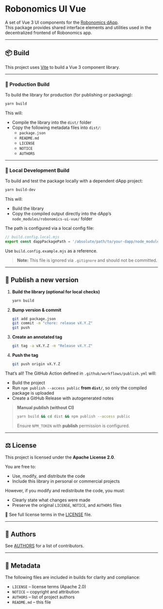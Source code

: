 # Robonomics UI Vue

A set of Vue 3 UI components for the [Robonomics dApp](https://github.com/airalab/robonomics.app).  
This package provides shared interface elements and utilities used in the decentralized frontend of Robonomics app.

---

## 📦 Build

This project uses [Vite](https://vitejs.dev/) to build a Vue 3 component library.

---

### 🔧 Production Build

To build the library for production (for publishing or packaging):

```bash
yarn build
```

This will:

- Compile the library into the `dist/` folder
- Copy the following metadata files into `dist/`:
  - `package.json`
  - `README.md`
  - `LICENSE`
  - `NOTICE`
  - `AUTHORS`

---

### 🧪 Local Development Build

To build and test the package locally with a dependent dApp project:

```bash
yarn build-dev
```

This will:

- Build the library
- Copy the compiled output directly into the dApp’s `node_modules/robonomics-ui-vue/` folder

The path is configured via a local config file:

```js
// build.config.local.mjs
export const dappPackagePath = '/absolute/path/to/your-dapp/node_modules/robonomics-ui-vue/';
```

Use `build.config.example.mjs` as a reference.

> **Note:** This file is ignored via `.gitignore` and should not be committed.

---

## 🚀 Publish a new version

1. **Build the library (optional for local checks)**

   ~~~bash
   yarn build
   ~~~

2. **Bump version & commit**

   ~~~bash
   git add package.json
   git commit -m "chore: release vX.Y.Z"
   git push
   ~~~

3. **Create an annotated tag**

   ~~~bash
   git tag -a vX.Y.Z -m "Release vX.Y.Z"
   ~~~

4. **Push the tag**

   ~~~bash
   git push origin vX.Y.Z
   ~~~

That’s all! The GitHub Action defined in `.github/workflows/publish.yml` will:

- Build the project  
- Run `npm publish --access public` **from `dist/`**, so only the compiled package is uploaded  
- Create a GitHub Release with autogenerated notes  

> **Manual publish (without CI)**  
> ~~~bash
> yarn build && cd dist && npm publish --access public
> ~~~  
> Ensure `NPM_TOKEN` with **publish** permission is configured.

---

## ⚖️ License

This project is licensed under the **Apache License 2.0**.

You are free to:

- Use, modify, and distribute the code
- Include this library in personal or commercial projects

However, if you modify and redistribute the code, you must:

- Clearly state what changes were made
- Preserve the original `LICENSE`, `NOTICE`, and `AUTHORS` files

📄 See full license terms in the [LICENSE](./LICENSE) file.

---

## 👥 Authors

See [AUTHORS](./AUTHORS) for a list of contributors.

---

## 📄 Metadata

The following files are included in builds for clarity and compliance:

- `LICENSE` – license terms (Apache 2.0)  
- `NOTICE` – copyright and attribution  
- `AUTHORS` – list of project authors  
- `README.md` – this file
